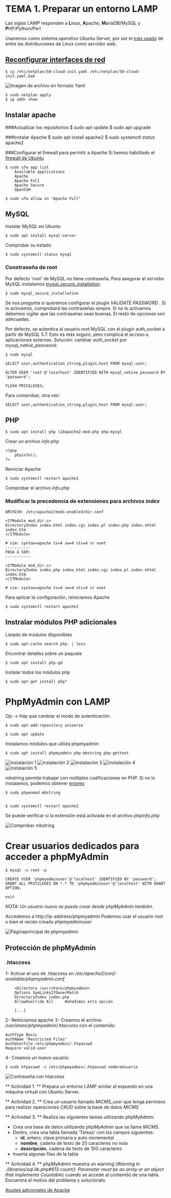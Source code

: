  
# TEMA 1. Preparar un entorno LAMP

Las siglas LAMP responden a **L**inux, **A**pache, **M**ariaDB/MySQL y **P**HP/Python/Perl

Usaremos como sistema operativo Ubuntu Server, por ser el [más usado](https://w3techs.com/technologies/details/os-linux/all/all) de entre las distribuciones de Linux como servidor web.

## [Reconfigurar interfaces de red](https://www.ostechnix.com/how-to-configure-ip-address-in-ubuntu-18-04-lts/)

	$ cp /etc/netplan/50-cloud-init.yaml /etc/netplan/50-cloud-init.yaml.bak
	

![Imagen de archivo en formato Yaml](https://www.ostechnix.com/wp-content/uploads/2018/11/configure-static-ip-1024x537.png)

	$ sudo netplan apply
	$ ip addr show

## Instalar apache

###Actualizar los repositorios
	$ sudo apt update
	$ sudo apt upgrade
	
###Instalar Apache
	$ sudo apt install apache2
	$ sudo systemctl status apache2

###Configurar el firewall para permitir a Apache
Si  hemos habilitado el [firewall de Ubuntu](docs/firewall.md)

	$ sudo ufw app list
		Available applications
		Apache
		Apache Full
		Apache Secure
		OpenSSH
		
	$ sudo ufw allow in "Apache Full"

## MySQL

Instalar MySQL en Ubuntu

	$ sudo apt install mysql-server
	
Comprobar su estado

	$ sudo systemctl status mysql
	
### Constraseña de root

Por defecto 'root' de MySQL no tiene contraseña. Para asegurar el servidor MySQL instalamos [mysql_secure_installation](https://dev.mysql.com/doc/refman/5.7/en/mysql-secure-installation.html):
	
	$ sudo mysql_secure_installation
		
Se nos pregunta si queremos configurar el plugin *VALIDATE PASSWORD* . Si lo activamos, comprobará las contraseñas simpre. Si no lo activamos debemos vigilar que las contraseñas sean buenas. El resto de opciones son adecuadas.

Por defecto, se autentica al usuario root MySQL con el plugin auth_socket a partir de MySQL 5.7. Esto es más seguro, pero complica el acceso a aplicaciones externas. Solución: cambiar *auth_socket* por *mysql_native_password*:

	$ sudo mysql
	
	SELECT user,authentication_string,plugin,host FROM mysql.user;
	
	ALTER USER 'root'@'localhost' IDENTIFIED WITH mysql_native_password BY 'password';
		
	FLUSH PRIVILEGES;

Para comprobar, otra vez:

	SELECT user,authentication_string,plugin,host FROM mysql.user;
	
## PHP

	$ sudo apt install php libapache2-mod-php php-mysql
	
Crear un archivo *info.php*

	<?php
		phpinfo();
	?>
	
Reiniciar Apache

	$ sudo systemctl restart apache2
	
Comprobar el archivo *info.php*

### Modificar la precedencia de extensiones para archivos *index*

	ARCHIVO: /etc/apache2/mods-enabled/dir.conf
	
	<IfModule mod_dir.c>
	DirectoryIndex index.html index.cgi index.pl index.php index.xhtml index.htm
	</IfModule>

	# vim: syntax=apache ts=4 sw=4 sts=4 sr noet
	-----------
	PASA A SER:
	-----------
	
	<IfModule mod_dir.c>
	DirectoryIndex index.php index.html index.cgi index.pl index.xhtml index.htm
	</IfModule>

	# vim: syntax=apache ts=4 sw=4 sts=4 sr noet
		
Para aplicar la configuración, reiniciamos Apache

	$ sudo systemctl restart apache2

## Instralar módulos PHP adicionales

Listado de módulos disponibles

	$ sudo apt-cache search php- | less
	
Encontrar detalles sobre un paquete

	$ sudo apt install php-gd
	
Instalar todos los módulos php
	
	$ sudo apt-get install php*
	
# PhpMyAdmin con LAMP

Ojo -> Hay que cambiar el modo de autenticación.

	$ sudo apt-add-repository universe
	
	$ sudo apt update
	
Instalamos módulos que utiliza phpmyadmin
	
	$ sudo apt install phpmyadmin php-mbstring php-gettext
	
![instalación 1](https://www.ostechnix.com/wp-content/uploads/2019/02/phpmyadmin-1.png)
![instalación 2](https://www.ostechnix.com/wp-content/uploads/2019/02/phpmyadmin-2.png)
![instalación 3](https://www.ostechnix.com/wp-content/uploads/2019/02/phpmyadmin-3.png)
![instalación 4](https://www.ostechnix.com/wp-content/uploads/2019/02/phpmyadmin-4.png)
![instalación 5](https://www.ostechnix.com/wp-content/uploads/2019/02/phpmyadmin-5.png)

mbstring permite trabajar con múltiples codificaciones en PHP. Si no lo instalamos, podemos obtener [errores](https://stackoverflow.com/questions/18599406/phpmyadmin-mbstring-error/36981831)

	$ sudo phpenmod mbstring
	
	
	$ sudo systemctl restart apache2
	
Se puede verificar si la extensión está activada en el archivo *phpinfo.php*

![Comprobar mbstring](https://www.ostechnix.com/wp-content/uploads/2019/02/php-mbstring.png)
	
# Crear usuarios dedicados para acceder a phpMyAdmin

	$ mysql -u root -p
	
	CREATE USER 'phpmyadminuser'@'localhost' IDENTIFIED BY 'password';
	GRANT ALL PRIVILEGES ON *.* TO 'phpmyadminuser'@'localhost' WITH GRANT OPTION;
	
	exit

*NOTA: Un usuario  nuevo se puede crear desde phpMyAdmin también.*

Accedemos a http://ip-address/phpmyadmin
Podemos usar el usuario  *root* o bien el recién creado *phpmyadminuser*

![Páginaprincipal de phpmyadmin](https://www.ostechnix.com/wp-content/uploads/2019/02/phpmyadmin-8.png)
	
## Protección de phpMyAdmin
		
### .htaccess
1- Activar el uso de .htaccess en  */etc/apache2/conf-available/phpmyadmin.conf*

```
	<Directory /usr/share/phpmyadmin>
	Options SymLinksIfOwnerMatch
	DirectoryIndex index.php
	AllowOverride All     #añadimos esta opción

	[...]
```
2- Reiniciamos apache
3- Creamos el archivo */usr/share/phpmyadmin/.htaccess* con el contenido:

	AuthType Basic
	AuthName "Restricted Files"
	AuthUserFile /etc/phpmyadmin/.htpasswd
	Require valid-user

4- Creamos un nuevo usuario:
	
	$ sudo htpasswd -c /etc/phpmyadmin/.htpasswd nombreUsuario
	
![Contraseña con htaccess](https://www.ostechnix.com/wp-content/uploads/2019/02/phpmyadmin-10-1024x334.png)

** Actividad 1. ** Prepara un entorno LAMP similar al expuesto en una máquina virtual con Ubuntu Server.

** Actividad 2. ** Crea un usuario llamado *MiCMS_user* que tenga permisos para realizar operaciones *CRUD* sobre la base de datos *MiCMS*

** Actividad 3. ** Realiza las siguientes tareas utilizando phpMyAdmin:

- Crea una base de datos utilizando *phpMyAdmin* que se llame *MiCMS*. 
- Dentro, crea una tabla llamada 'Tareas' con los campos siguientes:
	- **id**, entero, clave primaria y auto-incremental
	- **nombre**, cadena de texto de 20 caracteres no nula
	- **descripción**, cadena de texto de 100 caracteres
- Inserta algunas filas de la tabla
	
** Actividad 4. ** phpMyAdmin muestra un warning (*Warning in ./libraries/sql.lib.php#613 count(): Parameter must be an array or an object that implements Countable*) cuando se accede al contenido de una tabla. Encuentra el motivo del problema y soluciónalo.

[Ajustes adicionales de Apache](docs/Ajustes_Apache.md)
